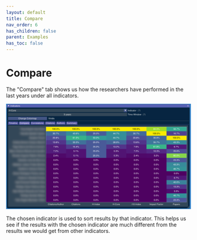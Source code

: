 ```yaml
---
layout: default
title: Compare
nav_order: 6
has_children: false
parent: Examples
has_toc: false
---
```

# Compare

The "Compare" tab shows us how the researchers have performed in the last years under all indicators.

![](../images/compare_tab.png)

The chosen indicator is used to sort results by that indicator. This helps us see if the results with the chosen indicator are much different from the results we would get from other indicators.





<!-- Generated with mdsplit: https://github.com/alandefreitas/mdsplit -->
